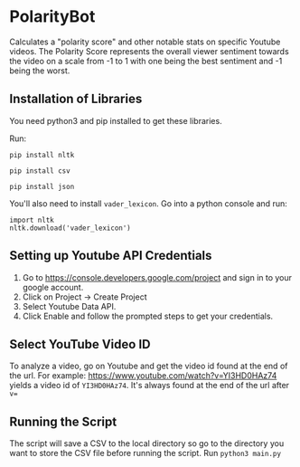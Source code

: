 # PolarityBot
Calculates a "polarity score" and other notable stats on specific Youtube videos. The Polarity Score represents the overall viewer sentiment towards the video on a scale from -1 to 1 with one being the best sentiment and -1 being the worst.

## Installation of Libraries
You need python3 and pip installed to get these libraries.

Run:

```pip install nltk```

```pip install csv```

```pip install json```
    
You'll also need to install ```vader_lexicon```.
Go into a python console and run:
    
    import nltk
    nltk.download('vader_lexicon')
## Setting up Youtube API Credentials
1. Go to https://console.developers.google.com/project and sign in to your google account.
1. Click on Project -> Create Project
1. Select Youtube Data API.
1. Click Enable and follow the prompted steps to get your credentials.

## Select YouTube Video ID
To analyze a video, go on Youtube and get the video id found at the end of the url.
For example:
https://www.youtube.com/watch?v=YI3HD0HAz74
yields a video id of ```YI3HD0HAz74```. It's always found at the end of the url after ```v=```

## Running the Script
The script will save a CSV to the local directory so go to the directory you want to store the CSV file before running the script.
Run ```python3 main.py```


